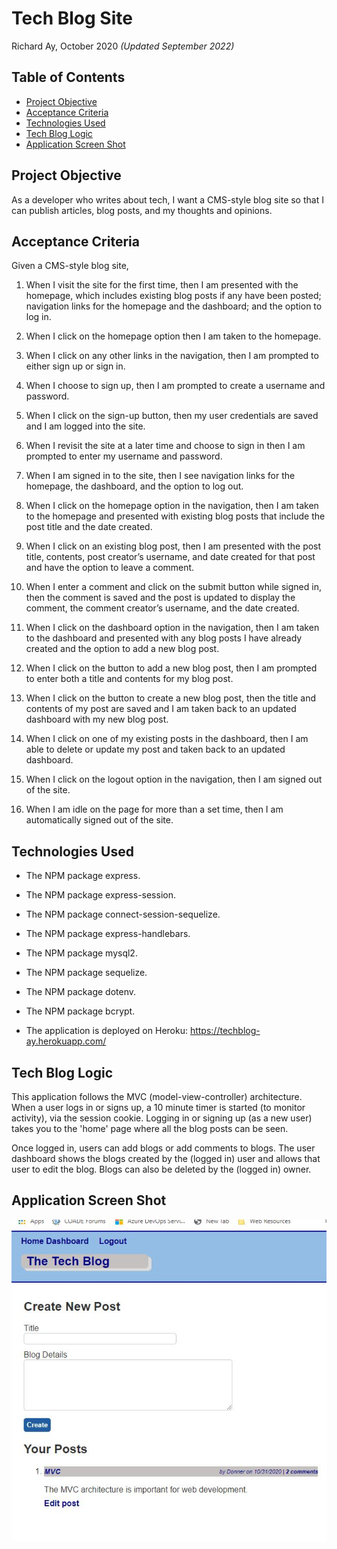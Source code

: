 # Tech Blog Site 

Richard Ay, October 2020 *(Updated September 2022)*

## Table of Contents
* [Project Objective](#project-objective)
* [Acceptance Criteria](#acceptance-criteria)
* [Technologies Used](#technologies-used)
* [Tech Blog Logic](#tech-blog-logic)
* [Application Screen Shot](#application-screen-shot)


## Project Objective
As a developer who writes about tech, I want a CMS-style blog site so that I can publish articles, blog posts, 
and my thoughts and opinions.

## Acceptance Criteria
Given a CMS-style blog site,

1) When I visit the site for the first time, then I am presented with the homepage, which includes existing blog posts if any have been posted; navigation links for the homepage and the dashboard; and the option to log in.

2) When I click on the homepage option then I am taken to the homepage.

3) When I click on any other links in the navigation, then I am prompted to either sign up or sign in.

4) When I choose to sign up, then I am prompted to create a username and password.

5) When I click on the sign-up button, then my user credentials are saved and I am logged into the site.

6) When I revisit the site at a later time and choose to sign in then I am prompted to enter my username and password.

7) When I am signed in to the site, then I see navigation links for the homepage, the dashboard, and the option to log out.

8) When I click on the homepage option in the navigation, then I am taken to the homepage and presented with existing blog posts that include the post title and the date created.

9) When I click on an existing blog post, then I am presented with the post title, contents, post creator’s username, and date created for that post and have the option to leave a comment.

10) When I enter a comment and click on the submit button while signed in, then the comment is saved and the post is updated to display the comment, the comment creator’s username, and the date created.

11) When I click on the dashboard option in the navigation, then I am taken to the dashboard and presented with any blog posts I have already created and the option to add a new blog post.

12) When I click on the button to add a new blog post, then I am prompted to enter both a title and contents for my blog post.

13) When I click on the button to create a new blog post, then the title and contents of my post are saved and I am taken back to an updated dashboard with my new blog post.

14) When I click on one of my existing posts in the dashboard, then I am able to delete or update my post and taken back to an updated dashboard.

15) When I click on the logout option in the navigation, then I am signed out of the site.

16) When I am idle on the page for more than a set time, then I am automatically signed out of the site.

## Technologies Used
* The NPM package express.
* The NPM package express-session.
* The NPM package connect-session-sequelize.
* The NPM package express-handlebars.
* The NPM package mysql2.
* The NPM package sequelize.
* The NPM package dotenv.
* The NPM package bcrypt.

* The application is deployed on Heroku: https://techblog-ay.herokuapp.com/

## Tech Blog Logic
This application follows the MVC (model-view-controller) architecture. When a user logs in or signs up, a 10 minute timer is started (to monitor activity), via the session cookie.  Logging in or signing up (as a new user) takes you to the 'home' page where all the blog posts can be seen.

Once logged in, users can add blogs or add comments to blogs.  The user dashboard shows the blogs created by the (logged in) user and allows that user to edit the blog.  Blogs can also be deleted by the (logged in) owner.


## Application Screen Shot
![Tech Blog Image](./screen-capture.jpg)
